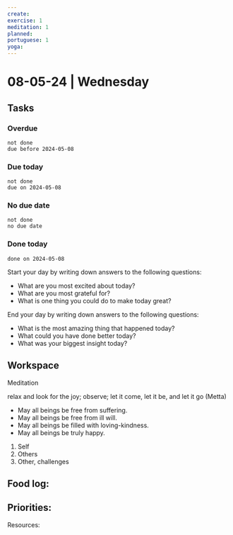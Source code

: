 ```yaml
---
create: 
exercise: 1
meditation: 1
planned: 
portuguese: 1
yoga:
---
```


# 08-05-24 | Wednesday

## Tasks
### Overdue
```tasks
not done
due before 2024-05-08
```

### Due today
```tasks
not done
due on 2024-05-08
```

### No due date
```tasks
not done
no due date
```

### Done today
```tasks
done on 2024-05-08
```


Start your day by writing down answers to the following questions:

- What are you most excited about today? 
- What are you most grateful for? 
- What is one thing you could do to make today great?  

End your day by writing down answers to the following questions: 

- What is the most amazing thing that happened today? 
- What could you have done better today? 
- What was your biggest insight today?

## Workspace

Meditation 

relax and look for the joy; observe; let it come, let it be, and let it go
(Metta)
-   May all beings be free from suffering.
-   May all beings be free from ill will.
-   May all beings be filled with loving-kindness.
-   May all beings be truly happy.

1. Self
2. Others
3. Other, challenges

Food log:
- 

Priorities:
- 

Resources:
